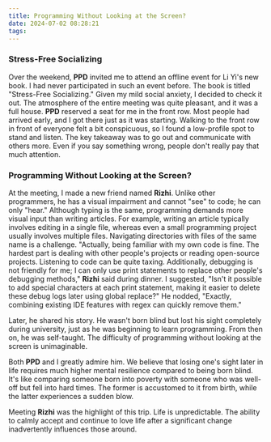 ```yaml
---
title: Programming Without Looking at the Screen?
date: 2024-07-02 08:28:21
tags:
---
```

### Stress-Free Socializing
Over the weekend, **PPD** invited me to attend an offline event for Li Yi's new book. I had never participated in such an event before. The book is titled "Stress-Free Socializing." Given my mild social anxiety, I decided to check it out. The atmosphere of the entire meeting was quite pleasant, and it was a full house. **PPD** reserved a seat for me in the front row. Most people had arrived early, and I got there just as it was starting. Walking to the front row in front of everyone felt a bit conspicuous, so I found a low-profile spot to stand and listen. The key takeaway was to go out and communicate with others more. Even if you say something wrong, people don't really pay that much attention.

### Programming Without Looking at the Screen?
At the meeting, I made a new friend named **Rizhi**. Unlike other programmers, he has a visual impairment and cannot "see" to code; he can only "hear." Although typing is the same, programming demands more visual input than writing articles. For example, writing an article typically involves editing in a single file, whereas even a small programming project usually involves multiple files. Navigating directories with files of the same name is a challenge. "Actually, being familiar with my own code is fine. The hardest part is dealing with other people's projects or reading open-source projects. Listening to code can be quite taxing. Additionally, debugging is not friendly for me; I can only use print statements to replace other people's debugging methods," **Rizhi** said during dinner. I suggested, "Isn't it possible to add special characters at each print statement, making it easier to delete these debug logs later using global replace?" He nodded, "Exactly, combining existing IDE features with regex can quickly remove them."

Later, he shared his story. He wasn't born blind but lost his sight completely during university, just as he was beginning to learn programming. From then on, he was self-taught. The difficulty of programming without looking at the screen is unimaginable.

Both **PPD** and I greatly admire him. We believe that losing one's sight later in life requires much higher mental resilience compared to being born blind. It's like comparing someone born into poverty with someone who was well-off but fell into hard times. The former is accustomed to it from birth, while the latter experiences a sudden blow.

Meeting **Rizhi** was the highlight of this trip. Life is unpredictable. The ability to calmly accept and continue to love life after a significant change inadvertently influences those around.